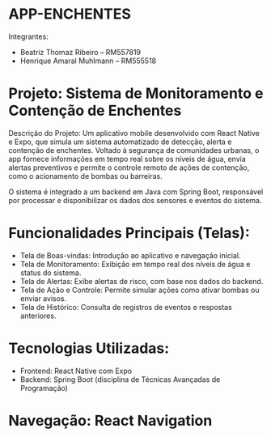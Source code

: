 # APP-ENCHENTES
Integrantes:
- Beatriz Thomaz Ribeiro – RM557819
- Henrique Amaral Muhlmann – RM555518


# Projeto: Sistema de Monitoramento e Contenção de Enchentes
Descrição do Projeto:
Um aplicativo mobile desenvolvido com React Native e Expo, que simula um sistema automatizado de detecção, alerta e contenção de enchentes. Voltado à segurança de comunidades urbanas, o app fornece informações em tempo real sobre os níveis de água, envia alertas preventivos e permite o controle remoto de ações de contenção, como o acionamento de bombas ou barreiras.

O sistema é integrado a um backend em Java com Spring Boot, responsável por processar e disponibilizar os dados dos sensores e eventos do sistema.

# Funcionalidades Principais (Telas):
- Tela de Boas-vindas: Introdução ao aplicativo e navegação inicial.
- Tela de Monitoramento: Exibição em tempo real dos níveis de água e status do sistema.
- Tela de Alertas: Exibe alertas de risco, com base nos dados do backend.
- Tela de Ação e Controle: Permite simular ações como ativar bombas ou enviar avisos.
- Tela de Histórico: Consulta de registros de eventos e respostas anteriores.

# Tecnologias Utilizadas:
- Frontend: React Native com Expo
- Backend: Spring Boot (disciplina de Técnicas Avançadas de Programação)

# Navegação: React Navigation

